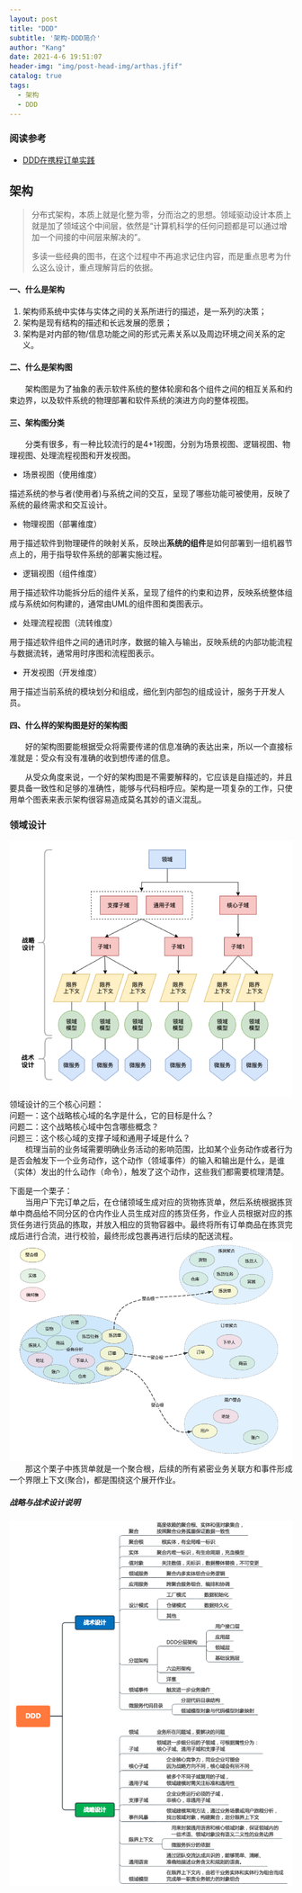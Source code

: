 ```yaml
---
layout: post
title: "DDD"
subtitle: '架构-DDD简介'
author: "Kang"
date: 2021-4-6 19:51:07
header-img: "img/post-head-img/arthas.jfif"
catalog: true
tags:
  - 架构
  - DDD
---
```

### 阅读参考
- [DDD在携程订单实践](https://zhuanlan.zhihu.com/p/620103914)

## 架构
> 分布式架构，本质上就是化整为零，分而治之的思想。领域驱动设计本质上就是加了领域这个中间层，依然是“计算机科学的任何问题都是可以通过增加一个间接的中间层来解决的”。
>
> 多读一些经典的图书，在这个过程中不再追求记住内容，而是重点思考为什么这么设计，重点理解背后的依据。

#### 一、什么是架构

1. 架构师系统中实体与实体之间的关系所进行的描述，是一系列的决策；
2. 架构是现有结构的描述和长远发展的愿景；
3. 架构是对内部的物/信息功能之间的形式元素关系以及周边环境之间关系的定义。


#### 二、什么是架构图

&emsp;&emsp;架构图是为了抽象的表示软件系统的整体轮廓和各个组件之间的相互关系和约束边界，以及软件系统的物理部署和软件系统的演进方向的整体视图。



#### 三、架构图分类

&emsp;&emsp;分类有很多，有一种比较流行的是4+1视图，分别为场景视图、逻辑视图、物理视图、处理流程视图和开发视图。

* 场景视图（使用维度）

描述系统的参与者(使用者)与系统之间的交互，呈现了哪些功能可被使用，反映了系统的最终需求和交互设计。

* 物理视图（部署维度）

用于描述软件到物理硬件的映射关系，反映出**系统的组件**是如何部署到一组机器节点上的，用于指导软件系统的部署实施过程。

- 逻辑视图（组件维度）

用于描述软件功能拆分后的组件关系，呈现了组件的约束和边界，反映系统整体组成与系统如何构建的，通常由UML的组件图和类图表示。

* 处理流程视图（流转维度）

用于描述软件组件之间的通讯时序，数据的输入与输出，反映系统的内部功能流程与数据流转，通常用时序图和流程图表示。

* 开发视图（开发维度）

用于描述当前系统的模块划分和组成，细化到内部包的组成设计，服务于开发人员。



#### 四、什么样的架构图是好的架构图

&emsp;&emsp;好的架构图要能根据受众将需要传递的信息准确的表达出来，所以一个直接标准就是：受众有没有准确的收到想传递的信息。

&emsp;&emsp;从受众角度来说，一个好的架构图是不需要解释的，它应该是自描述的，并且要具备一致性和足够的准确性，能够与代码相呼应。架构是一项复杂的工作，只使用单个图表来表示架构很容易造成莫名其妙的语义混乱。

### 领域设计
![领域设计](https://raw.githubusercontent.com/kangzhihu/images/master/领域设计.png)
领域设计的三个核心问题：  
问题一：这个战略核心域的名字是什么，它的目标是什么？  
问题二：这个战略核心域中包含哪些概念？  
问题三：这个核心域的支撑子域和通用子域是什么？  
&emsp;&emsp;梳理当前的业务域需要明确业务活动的影响范围，比如某个业务动作或者行为是否会触发下一个业务动作，这个动作（领域事件）的输入和输出是什么，是谁（实体）发出的什么动作（命令），触发了这个动作，这些我们都需要梳理清楚。 

下面是一个栗子：  
&emsp;&emsp;当用户下完订单之后，在仓储领域生成对应的货物拣货单，然后系统根据拣货单中商品给不同分区的仓内作业人员生成对应的拣货任务，作业人员根据对应的拣货任务进行货品的拣取，并放入相应的货物容器中。最终将所有订单商品在拣货完成后进行合流，进行校验，最终形成包裹再进行后续的配送流程。
![领域设计](https://raw.githubusercontent.com/kangzhihu/images/master/领域设计-聚合demo.png)  
&emsp;&emsp;那这个栗子中拣货单就是一个聚合根，后续的所有紧密业务关联方和事件形成一个界限上下文(聚合)，都是围绕这个展开作业。  

##### 战略与战术设计说明
![领域-两个层面设计](https://raw.githubusercontent.com/kangzhihu/images/master/领域设计-DDD.png)  
